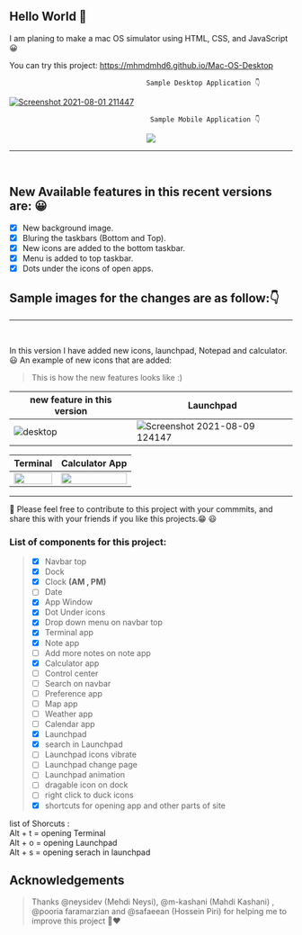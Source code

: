 ## Hello World 👋
I am planing to make a mac OS simulator using HTML, CSS, and JavaScript 😀

You can try this project:
https://mhmdmhd6.github.io/Mac-OS-Desktop

                                      Sample Desktop Application 👇
[![Screenshot 2021-08-01 211447](https://user-images.githubusercontent.com/79286306/127778858-f7a4ddf3-676e-4bf9-b934-bad51014c096.jpg)](https://mhmdmhd6.github.io/Mac-OS-Desktop/)



                                       Sample Mobile Application 👇
                                           
<p align="center">
  <img src="https://user-images.githubusercontent.com/79286306/126490693-326fa6dd-a431-461d-8e06-45c9d164b868.jpg">
</p>
                                      

<hr> <br>

## New Available features in this recent versions are: 😀

- [x] New background image.
- [x] Bluring the taskbars (Bottom and Top).
- [x] New icons are added to the bottom taskbar.
- [x] Menu is added to top taskbar.
- [x] Dots under the icons of open apps.

## Sample images for the changes are as follow:👇

<hr> <br>

In this version I have added new icons, launchpad, Notepad and calculator. 😃
An example of new icons that are added:
> This is how the new features looks like :)

|new feature in this version| Launchpad |
|------------|------------|
| ![desktop](https://user-images.githubusercontent.com/79286306/128682239-bf386345-7cf9-4414-b49f-52ed1ec72ddc.jpg) | ![Screenshot 2021-08-09 124147](https://user-images.githubusercontent.com/79286306/128676847-d07d0017-8241-44e0-bb16-8c26425d6f5f.jpg) |



| Terminal | Calculator App  |
|------------|-----------------|
| <img src="https://user-images.githubusercontent.com/79286306/128681722-00bc96af-72e6-48c1-a69d-3faedfc6bf8d.jpg" width="100%"> | <img src="https://user-images.githubusercontent.com/79286306/128676997-516155f0-3e7e-487e-a353-719059f39dc0.jpg" width="100%"> |  

<hr>

📌 Please feel free to contribute to this project with your commmits, and share this with your friends if you like this projects.😁 😃

### List of components for this project:
> - [x] Navbar top
> - [x] Dock
> - [x] Clock **(AM , PM)**
> - [ ] Date
> - [x] App Window
> - [x] Dot Under icons
> - [x] Drop down menu on navbar top
> - [x] Terminal app
> - [x] Note app
> - [ ] Add more notes on note app
> - [x] Calculator app 
> - [ ] Control center   
> - [ ] Search on navbar 
> - [ ] Preference app     
> - [ ] Map app      
> - [ ] Weather app      
> - [ ] Calendar app      
> - [x] Launchpad      
> - [x] search in Launchpad      
> - [ ] Launchpad icons vibrate    
> - [ ] Launchpad change page 
> - [ ] Launchpad animation      
> - [ ] dragable icon on dock      
> - [ ] right click to duck icons
> - [x] shortcuts for opening app and other parts of site     


list of Shorcuts : <br>
Alt + t = opening Terminal  <br>
Alt + o = opening Launchpad <br>
Alt + s = opening serach in  launchpad <br>

<!-- ACKNOWLEDGEMENTS -->

## Acknowledgements

> Thanks @neysidev (Mehdi Neysi), @m-kashani (Mahdi Kashani) , @pooria faramarzian and @safaeean (Hossein Piri) for helping me to improve this project 🙏❤
